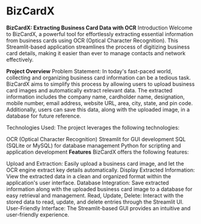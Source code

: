 # BizCardX
**BizCardX: Extracting Business Card Data with OCR**
Introduction
Welcome to BizCardX, a powerful tool for effortlessly extracting essential information from business cards using OCR (Optical Character Recognition). This Streamlit-based application streamlines the process of digitizing business card details, making it easier than ever to manage contacts and network effectively.

**Project Overview**
Problem Statement: In today's fast-paced world, collecting and organizing business card information can be a tedious task. BizCardX aims to simplify this process by allowing users to upload business card images and automatically extract relevant data. The extracted information includes the company name, cardholder name, designation, mobile number, email address, website URL, area, city, state, and pin code. Additionally, users can save this data, along with the uploaded image, in a database for future reference.

Technologies Used: The project leverages the following technologies:

OCR (Optical Character Recognition)
Streamlit for GUI development
SQL (SQLite or MySQL) for database management
Python for scripting and application development
**Features**
BizCardX offers the following features:

Upload and Extraction: Easily upload a business card image, and let the OCR engine extract key details automatically.
Display Extracted Information: View the extracted data in a clean and organized format within the application's user interface.
Database Integration: Save extracted information along with the uploaded business card image to a database for easy retrieval and management.
Read, Update, Delete: Interact with the stored data to read, update, and delete entries through the Streamlit UI.
User-Friendly Interface: The Streamlit-based GUI provides an intuitive and user-friendly experience.
